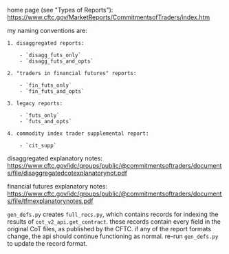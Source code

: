 home page (see "Types of Reports"): https://www.cftc.gov/MarketReports/CommitmentsofTraders/index.htm

my naming conventions are:

    1. disaggregated reports:

        - `disagg_futs_only`
        - `disagg_futs_and_opts`

    2. "traders in financial futures" reports:
    
        - `fin_futs_only`
        - `fin_futs_and_opts`
    
    3. legacy reports:
    
        - `futs_only`
        - `futs_and_opts`
    
    4. commodity index trader supplemental report:
    
        - `cit_supp`

disaggregated explanatory notes: https://www.cftc.gov/idc/groups/public/@commitmentsoftraders/documents/file/disaggregatedcotexplanatorynot.pdf

financial futures explanatory notes: https://www.cftc.gov/idc/groups/public/@commitmentsoftraders/documents/file/tfmexplanatorynotes.pdf

`gen_defs.py` creates `full_recs.py`, which contains records for indexing the results of `cot_v2_api.get_contract`. these records contain every field in the original CoT files, as published by the CFTC. if any of the report formats change, the api should continue functioning as normal. re-run `gen_defs.py` to update the record format.